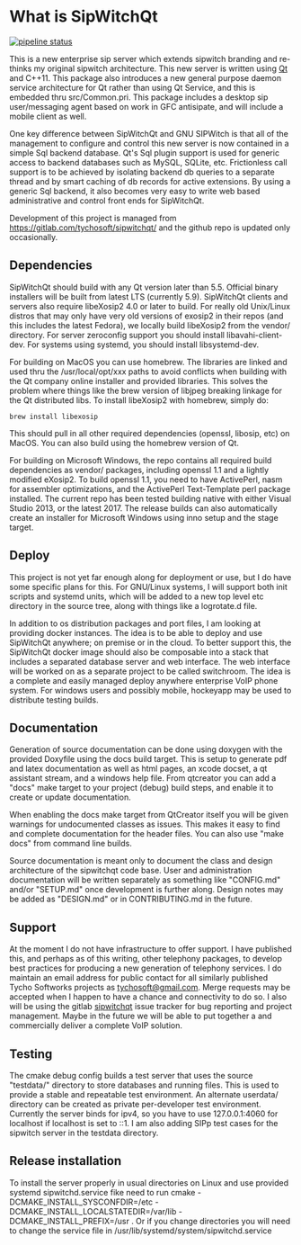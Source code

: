 What is SipWitchQt
==================

[![pipeline status](https://gitlab.com/tychosoft/sipwitchqt/badges/master/pipeline.svg)](https://gitlab.com/tychosoft/sipwitchqt/commits/master)

This is a new enterprise sip server which extends sipwitch branding and re-thinks my original sipwitch architecture.  This new server is written using [Qt](https://www.qt.io) and C++11.  This package also introduces a new general purpose daemon service architecture for Qt rather than using Qt Service, and this is embedded thru src/Common.pri.  This package includes a desktop sip user/messaging agent based on work in GFC antisipate, and will include a mobile client as well.

One key difference between SipWitchQt and GNU SIPWitch is that all of the management to configure and control this new server is now contained in a simple Sql backend database.  Qt's Sql plugin support is used for generic access to backend databases such as MySQL, SQLite, etc.  Frictionless call support is to be achieved by isolating backend db queries to a separate thread and by smart caching of db records for active extensions.  By using a generic Sql backend, it also becomes very easy to write web based administrative and control front ends for SipWitchQt.

Development of this project is managed from https://gitlab.com/tychosoft/sipwitchqt/ and the github repo is updated only occasionally.

## Dependencies

SipWitchQt should build with any Qt version later than 5.5.  Official binary installers will be built from latest LTS (currently 5.9).  SipWitchQt clients and servers also require libeXosip2 4.0 or later to build.  For really old Unix/Linux distros that may only have very old versions of exosip2 in their repos (and this includes the latest Fedora), we locally build libeXosip2 from the vendor/ directory.  For server zeroconfig support you should install libavahi-client-dev.  For systems using systemd, you should install libsystemd-dev.

For building on MacOS you can use homebrew.  The libraries are linked and used thru the /usr/local/opt/xxx paths to avoid conflicts when building with the Qt company online installer and provided libraries.  This solves the problem where things like the brew version of libjpeg breaking linkage for the Qt distributed libs.  To install libeXosip2 with homebrew, simply do:

``brew install libexosip``

This should pull in all other required dependencies (openssl, libosip, etc) on MacOS.  You can also build using the homebrew version of Qt.

For building on Microsoft Windows, the repo contains all required build dependencies as vendor/ packages, including openssl 1.1 and a lightly modified eXosip2.  To build openssl 1.1, you need to have ActivePerl, nasm for assembler optimizations, and the ActivePerl Text-Template perl package installed.  The current repo has been tested building native with either Visual Studio 2013, or the latest 2017.  The release builds can also automatically create an installer for Microsoft Windows using inno setup and the stage target.

## Deploy

This project is not yet far enough along for deployment or use, but I do have some specific plans for this.  For GNU/Linux systems, I will support both init scripts and systemd units, which will be added to a new top level etc directory in the source tree, along with things like a logrotate.d file.  

In addition to os distribution packages and port files, I am looking at providing docker instances.  The idea is to be able to deploy and use SipWitchQt anywhere; on premise or in the cloud.  To better support this, the SipWitchQt docker image should also be composable into a stack that includes a separated database server and web interface.  The web interface will be worked on as a separate project to be called switchroom.  The idea is a complete and easily managed deploy anywhere enterprise VoIP phone system.  For windows users and possibly mobile, hockeyapp may be used to distribute testing builds.

## Documentation

Generation of source documentation can be done using doxygen with the provided Doxyfile using the docs build target.  This is setup to generate pdf and latex documentation as well as html pages, an xcode docset, a qt assistant stream, and a windows help file.  From qtcreator you can add a "docs" make target to your project (debug) build steps, and enable it to create or update documentation.

When enabling the docs make target from QtCreator itself you will be given warnings for undocumented classes as issues.  This makes it easy to find and complete documentation for the header files.  You can also use "make docs" from command line builds.

Source documentation is meant only to document the class and design architecture of the
sipwitchqt code base.  User and administration documentation will be written separately as something like "CONFIG.md" and/or "SETUP.md" once development is further along.  Design notes may be added as "DESIGN.md" or in CONTRIBUTING.md in the future.

## Support

At the moment I do not have infrastructure to offer support.  I have published this, and perhaps as of this writing, other telephony packages, to develop best practices for producing a new generation of telephony services.  I do maintain an email address for public contact for all similarly published Tycho Softworks projects as [tychosoft@gmail.com](mailto://tychosoft@gmail.com).  Merge requests may be accepted when I happen to have a chance and connectivity to do so.  I also will be using the gitlab [sipwitchqt](https://gitlab.com/tychosoft/sipwitchqt) issue tracker for bug reporting and project management.  Maybe in the future we will be able to put together a and commercially deliver a complete VoIP solution. 

## Testing

The cmake debug config builds a test server that uses the source "testdata/" directory to store databases and running files.  This is used to provide a stable and repeatable test environment.  An alternate userdata/ directory can be created as private per-developer test environment.  Currently the server binds for ipv4, so you have to use 127.0.0.1:4060 for localhost if localhost is set to ::1.  I am also adding SIPp test cases for the sipwitch server in the testdata directory.

## Release installation

To install the server properly in usual directories on Linux and use provided systemd sipwitchd.service fike need to run
cmake  -DCMAKE_INSTALL_SYSCONFDIR=/etc -DCMAKE_INSTALL_LOCALSTATEDIR=/var/lib -DCMAKE_INSTALL_PREFIX=/usr .
Or if you change directories you will need to change the service file in /usr/lib/systemd/system/sipwitchd.service
